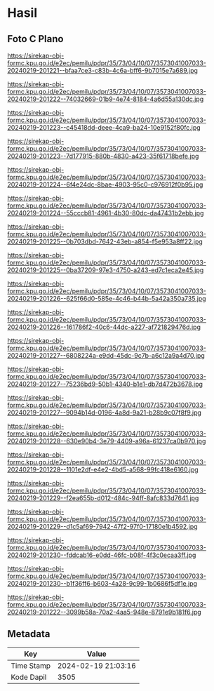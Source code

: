 # Hasil

## Foto C Plano

https://sirekap-obj-formc.kpu.go.id/e2ec/pemilu/pdpr/35/73/04/10/07/3573041007033-20240219-201221--bfaa7ce3-c83b-4c6a-bff6-9b7015e7a689.jpg

https://sirekap-obj-formc.kpu.go.id/e2ec/pemilu/pdpr/35/73/04/10/07/3573041007033-20240219-201222--74032669-01b9-4e74-8184-4a6d55a130dc.jpg

https://sirekap-obj-formc.kpu.go.id/e2ec/pemilu/pdpr/35/73/04/10/07/3573041007033-20240219-201223--c45418dd-deee-4ca9-ba24-10e9152f80fc.jpg

https://sirekap-obj-formc.kpu.go.id/e2ec/pemilu/pdpr/35/73/04/10/07/3573041007033-20240219-201223--7d177915-880b-4830-a423-35f61718befe.jpg

https://sirekap-obj-formc.kpu.go.id/e2ec/pemilu/pdpr/35/73/04/10/07/3573041007033-20240219-201224--6f4e24dc-8bae-4903-95c0-c976912f0b95.jpg

https://sirekap-obj-formc.kpu.go.id/e2ec/pemilu/pdpr/35/73/04/10/07/3573041007033-20240219-201224--55cccb81-4961-4b30-80dc-da47431b2ebb.jpg

https://sirekap-obj-formc.kpu.go.id/e2ec/pemilu/pdpr/35/73/04/10/07/3573041007033-20240219-201225--0b703dbd-7642-43eb-a854-f5e953a8ff22.jpg

https://sirekap-obj-formc.kpu.go.id/e2ec/pemilu/pdpr/35/73/04/10/07/3573041007033-20240219-201225--0ba37209-97e3-4750-a243-ed7c1eca2e45.jpg

https://sirekap-obj-formc.kpu.go.id/e2ec/pemilu/pdpr/35/73/04/10/07/3573041007033-20240219-201226--625f66d0-585e-4c46-b44b-5a42a350a735.jpg

https://sirekap-obj-formc.kpu.go.id/e2ec/pemilu/pdpr/35/73/04/10/07/3573041007033-20240219-201226--161786f2-40c6-44dc-a227-af721829476d.jpg

https://sirekap-obj-formc.kpu.go.id/e2ec/pemilu/pdpr/35/73/04/10/07/3573041007033-20240219-201227--6808224a-e9dd-45dc-9c7b-a6c12a9a4d70.jpg

https://sirekap-obj-formc.kpu.go.id/e2ec/pemilu/pdpr/35/73/04/10/07/3573041007033-20240219-201227--75236bd9-50b1-4340-b1e1-db7d472b3678.jpg

https://sirekap-obj-formc.kpu.go.id/e2ec/pemilu/pdpr/35/73/04/10/07/3573041007033-20240219-201227--9094b14d-0196-4a8d-9a21-b28b9c07f8f9.jpg

https://sirekap-obj-formc.kpu.go.id/e2ec/pemilu/pdpr/35/73/04/10/07/3573041007033-20240219-201228--630e90b4-3e79-4409-a96a-61237ca0b970.jpg

https://sirekap-obj-formc.kpu.go.id/e2ec/pemilu/pdpr/35/73/04/10/07/3573041007033-20240219-201228--1101e2df-e4e2-4bd5-a568-99fc418e6160.jpg

https://sirekap-obj-formc.kpu.go.id/e2ec/pemilu/pdpr/35/73/04/10/07/3573041007033-20240219-201229--f2ea655b-d012-484c-94ff-8afc833d7641.jpg

https://sirekap-obj-formc.kpu.go.id/e2ec/pemilu/pdpr/35/73/04/10/07/3573041007033-20240219-201229--d1c5af69-7942-47f2-97f0-17180e1b4592.jpg

https://sirekap-obj-formc.kpu.go.id/e2ec/pemilu/pdpr/35/73/04/10/07/3573041007033-20240219-201230--fddcab16-e0dd-46fc-b08f-4f3c0ecaa3ff.jpg

https://sirekap-obj-formc.kpu.go.id/e2ec/pemilu/pdpr/35/73/04/10/07/3573041007033-20240219-201230--b1f36ff6-b603-4a28-9c99-1b0686f5df1e.jpg

https://sirekap-obj-formc.kpu.go.id/e2ec/pemilu/pdpr/35/73/04/10/07/3573041007033-20240219-201222--3099b58a-70a2-4aa5-948e-8791e9b181f6.jpg


## Metadata

| Key        | Value               |
| ---------- | ------------------- |
| Time Stamp | 2024-02-19 21:03:16 |
| Kode Dapil | 3505                |




